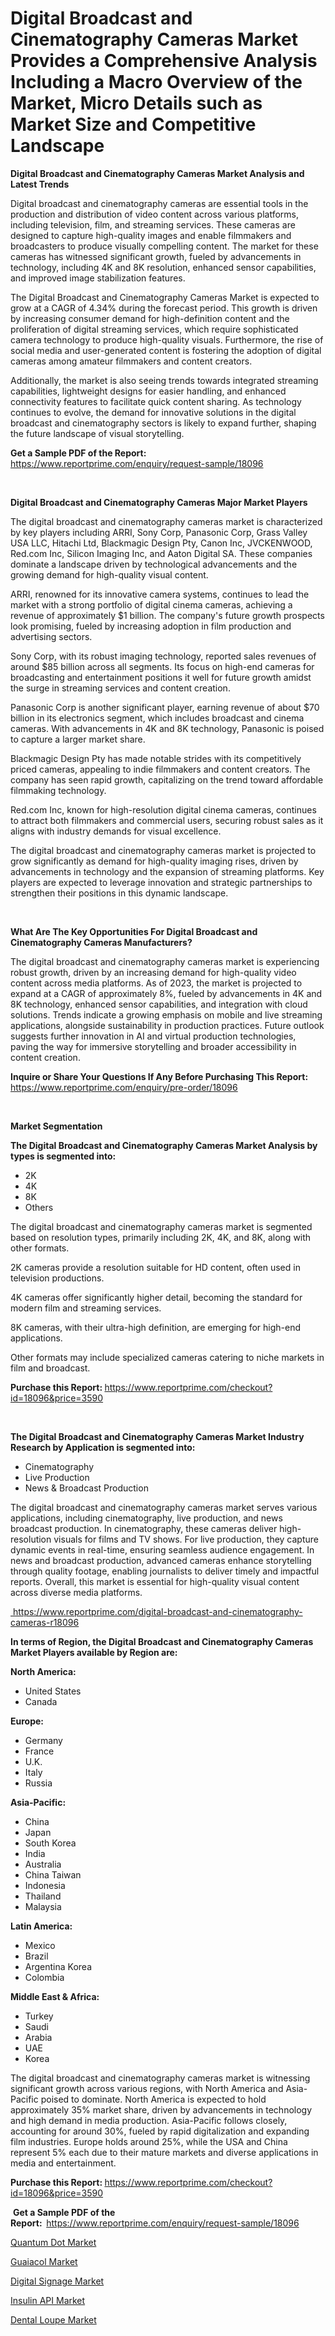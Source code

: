 <p><h1>Digital Broadcast and Cinematography Cameras Market Provides a Comprehensive Analysis Including a Macro Overview of the Market, Micro Details such as Market Size and Competitive Landscape</h1></p><p><strong>Digital Broadcast and Cinematography Cameras Market Analysis and Latest Trends</strong></p>
<p><p>Digital broadcast and cinematography cameras are essential tools in the production and distribution of video content across various platforms, including television, film, and streaming services. These cameras are designed to capture high-quality images and enable filmmakers and broadcasters to produce visually compelling content. The market for these cameras has witnessed significant growth, fueled by advancements in technology, including 4K and 8K resolution, enhanced sensor capabilities, and improved image stabilization features.</p><p>The Digital Broadcast and Cinematography Cameras Market is expected to grow at a CAGR of 4.34% during the forecast period. This growth is driven by increasing consumer demand for high-definition content and the proliferation of digital streaming services, which require sophisticated camera technology to produce high-quality visuals. Furthermore, the rise of social media and user-generated content is fostering the adoption of digital cameras among amateur filmmakers and content creators. </p><p>Additionally, the market is also seeing trends towards integrated streaming capabilities, lightweight designs for easier handling, and enhanced connectivity features to facilitate quick content sharing. As technology continues to evolve, the demand for innovative solutions in the digital broadcast and cinematography sectors is likely to expand further, shaping the future landscape of visual storytelling.</p></p>
<p><strong>Get a Sample PDF of the Report:&nbsp;</strong> <a href="https://www.reportprime.com/enquiry/request-sample/18096?utm_campaign=1141&utm_medium=2&utm_source=Github&utm_content=ia&utm_term=20112024&utm_id=digital-broadcast-and-cinematography-cameras">https://www.reportprime.com/enquiry/request-sample/18096</a></p>
<p>&nbsp;</p>
<p><strong>Digital Broadcast and Cinematography Cameras Major Market Players</strong></p>
<p><p>The digital broadcast and cinematography cameras market is characterized by key players including ARRI, Sony Corp, Panasonic Corp, Grass Valley USA LLC, Hitachi Ltd, Blackmagic Design Pty, Canon Inc, JVCKENWOOD, Red.com Inc, Silicon Imaging Inc, and Aaton Digital SA. These companies dominate a landscape driven by technological advancements and the growing demand for high-quality visual content.</p><p>ARRI, renowned for its innovative camera systems, continues to lead the market with a strong portfolio of digital cinema cameras, achieving a revenue of approximately $1 billion. The company's future growth prospects look promising, fueled by increasing adoption in film production and advertising sectors.</p><p>Sony Corp, with its robust imaging technology, reported sales revenues of around $85 billion across all segments. Its focus on high-end cameras for broadcasting and entertainment positions it well for future growth amidst the surge in streaming services and content creation.</p><p>Panasonic Corp is another significant player, earning revenue of about $70 billion in its electronics segment, which includes broadcast and cinema cameras. With advancements in 4K and 8K technology, Panasonic is poised to capture a larger market share.</p><p>Blackmagic Design Pty has made notable strides with its competitively priced cameras, appealing to indie filmmakers and content creators. The company has seen rapid growth, capitalizing on the trend toward affordable filmmaking technology.</p><p>Red.com Inc, known for high-resolution digital cinema cameras, continues to attract both filmmakers and commercial users, securing robust sales as it aligns with industry demands for visual excellence.</p><p>The digital broadcast and cinematography cameras market is projected to grow significantly as demand for high-quality imaging rises, driven by advancements in technology and the expansion of streaming platforms. Key players are expected to leverage innovation and strategic partnerships to strengthen their positions in this dynamic landscape.</p></p>
<p>&nbsp;</p>
<p><strong>What Are The Key Opportunities For Digital Broadcast and Cinematography Cameras Manufacturers?</strong></p>
<p><p>The digital broadcast and cinematography cameras market is experiencing robust growth, driven by an increasing demand for high-quality video content across media platforms. As of 2023, the market is projected to expand at a CAGR of approximately 8%, fueled by advancements in 4K and 8K technology, enhanced sensor capabilities, and integration with cloud solutions. Trends indicate a growing emphasis on mobile and live streaming applications, alongside sustainability in production practices. Future outlook suggests further innovation in AI and virtual production technologies, paving the way for immersive storytelling and broader accessibility in content creation.</p></p>
<p><strong>Inquire or Share Your Questions If Any Before Purchasing This Report:</strong> <a href="https://www.reportprime.com/enquiry/pre-order/18096?utm_campaign=1141&utm_medium=2&utm_source=Github&utm_content=ia&utm_term=20112024&utm_id=digital-broadcast-and-cinematography-cameras">https://www.reportprime.com/enquiry/pre-order/18096</a></p>
<p>&nbsp;</p>
<p><strong>Market Segmentation</strong></p>
<p><strong>The Digital Broadcast and Cinematography Cameras Market Analysis by types is segmented into:</strong></p>
<p><ul><li>2K</li><li>4K</li><li>8K</li><li>Others</li></ul></p>
<p><p>The digital broadcast and cinematography cameras market is segmented based on resolution types, primarily including 2K, 4K, and 8K, along with other formats. </p><p>2K cameras provide a resolution suitable for HD content, often used in television productions. </p><p>4K cameras offer significantly higher detail, becoming the standard for modern film and streaming services. </p><p>8K cameras, with their ultra-high definition, are emerging for high-end applications. </p><p>Other formats may include specialized cameras catering to niche markets in film and broadcast.</p></p>
<p><strong>Purchase this Report:&nbsp;</strong><a href="https://www.reportprime.com/checkout?id=18096&price=3590&utm_campaign=1141&utm_medium=2&utm_source=Github&utm_content=ia&utm_term=20112024&utm_id=digital-broadcast-and-cinematography-cameras">https://www.reportprime.com/checkout?id=18096&price=3590</a></p>
<p>&nbsp;</p>
<p><strong>The Digital Broadcast and Cinematography Cameras Market Industry Research by Application is segmented into:</strong></p>
<p><ul><li>Cinematography</li><li>Live Production</li><li>News & Broadcast Production</li></ul></p>
<p><p>The digital broadcast and cinematography cameras market serves various applications, including cinematography, live production, and news broadcast production. In cinematography, these cameras deliver high-resolution visuals for films and TV shows. For live production, they capture dynamic events in real-time, ensuring seamless audience engagement. In news and broadcast production, advanced cameras enhance storytelling through quality footage, enabling journalists to deliver timely and impactful reports. Overall, this market is essential for high-quality visual content across diverse media platforms.</p></p>
<p><a href="https://www.reportprime.com/digital-broadcast-and-cinematography-cameras-r18096?utm_campaign=1141&utm_medium=2&utm_source=Github&utm_content=ia&utm_term=20112024&utm_id=digital-broadcast-and-cinematography-cameras">&nbsp;https://www.reportprime.com/digital-broadcast-and-cinematography-cameras-r18096</a></p>
<p><strong>In terms of Region, the Digital Broadcast and Cinematography Cameras Market Players available by Region are:</strong></p>
<p>
    <p> <strong> North America: </strong>
        <ul>
            <li>United States</li>
            <li>Canada</li>
        </ul>
        </p> 
    <p> <strong> Europe: </strong>
        <ul>
            <li>Germany</li>
            <li>France</li>
            <li>U.K.</li>
            <li>Italy</li>
            <li>Russia</li>
        </ul>
        </p> 
    <p> <strong> Asia-Pacific: </strong>
        <ul>
            <li>China</li>
            <li>Japan</li>
            <li>South Korea</li>
            <li>India</li>
            <li>Australia</li>
            <li>China Taiwan</li>
            <li>Indonesia</li>
            <li>Thailand</li>
            <li>Malaysia</li>
        </ul>
        </p> 
    <p> <strong> Latin America: </strong>
        <ul>
            <li>Mexico</li>
            <li>Brazil</li>
            <li>Argentina Korea</li>
            <li>Colombia</li>
        </ul>
        </p> 
    <p> <strong> Middle East & Africa: </strong>
        <ul>
            <li>Turkey</li>
            <li>Saudi</li>
            <li>Arabia</li>
            <li>UAE</li>
            <li>Korea</li>
        </ul>
    </p>
    </p>
<p><p>The digital broadcast and cinematography cameras market is witnessing significant growth across various regions, with North America and Asia-Pacific poised to dominate. North America is expected to hold approximately 35% market share, driven by advancements in technology and high demand in media production. Asia-Pacific follows closely, accounting for around 30%, fueled by rapid digitalization and expanding film industries. Europe holds around 25%, while the USA and China represent 5% each due to their mature markets and diverse applications in media and entertainment.</p></p>
<p><strong>Purchase this Report: </strong><a href="https://www.reportprime.com/checkout?id=18096&price=3590&utm_campaign=1141&utm_medium=2&utm_source=Github&utm_content=ia&utm_term=20112024&utm_id=digital-broadcast-and-cinematography-cameras">https://www.reportprime.com/checkout?id=18096&price=3590</a></p>
<p>&nbsp;<strong>Get a Sample PDF of the Report:&nbsp;&nbsp;</strong><a href="https://www.reportprime.com/enquiry/request-sample/18096?utm_campaign=1141&utm_medium=2&utm_source=Github&utm_content=ia&utm_term=20112024&utm_id=digital-broadcast-and-cinematography-cameras">https://www.reportprime.com/enquiry/request-sample/18096</a></p>
<p><strong></strong></p>
<p><p><a href="https://www.linkedin.com/pulse/comprehensive-quantum-dot-report-industry-analysis-growth-driven-36tce?utm_campaign=1141&utm_medium=2&utm_source=Github&utm_content=ia&utm_term=20112024&utm_id=digital-broadcast-and-cinematography-cameras">Quantum Dot Market</a></p><p><a href="https://issuu.com/reportprime-2/docs/guaiacol-market-size-2030.pptx_6d52a07db5d229?utm_campaign=1141&utm_medium=2&utm_source=Github&utm_content=ia&utm_term=20112024&utm_id=digital-broadcast-and-cinematography-cameras">Guaiacol Market</a></p><p><a href="https://www.linkedin.com/pulse/growth-insights-digital-signage-market-whats-fueling-74-cagr-9fdie?utm_campaign=1141&utm_medium=2&utm_source=Github&utm_content=ia&utm_term=20112024&utm_id=digital-broadcast-and-cinematography-cameras">Digital Signage Market</a></p><p><a href="https://issuu.com/reportprime-2/docs/insulin-api-market-size-2030.pptx_b14e7e17d661f6?utm_campaign=1141&utm_medium=2&utm_source=Github&utm_content=ia&utm_term=20112024&utm_id=digital-broadcast-and-cinematography-cameras">Insulin API Market</a></p><p><a href="https://www.linkedin.com/pulse/expanding-global-dental-loupe-market-future-growth-projections-tuw7e?utm_campaign=1141&utm_medium=2&utm_source=Github&utm_content=ia&utm_term=20112024&utm_id=digital-broadcast-and-cinematography-cameras">Dental Loupe Market</a></p></p>